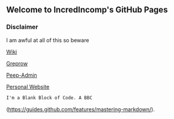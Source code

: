 ## Welcome to IncredIncomp's GitHub Pages



### Disclaimer

I am awful at all of this so beware

[Wiki](https://wiki.incredincomp.com)

[Greprow](https://github.com/incredincomp/greprow)

[Peep-Admin](https://www.github.com/incredincomp/peep-admin)

[Personal Website](https://www.incredincomp.com)
```markdown
I'm a Blank Block of Code. A BBC
```

(https://guides.github.com/features/mastering-markdown/).
